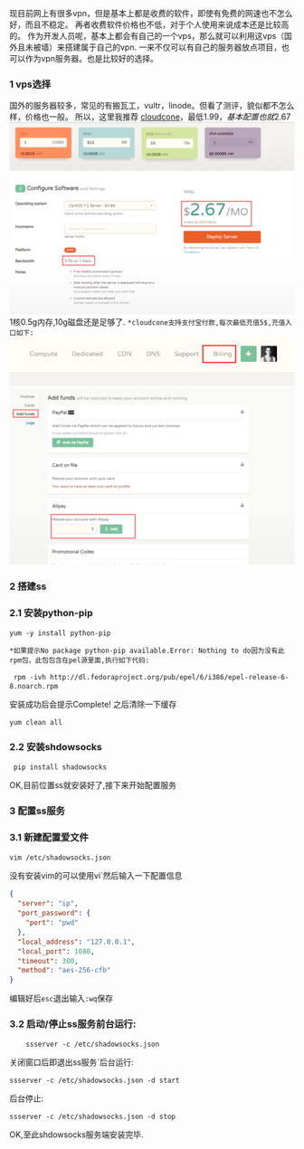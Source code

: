 现目前网上有很多vpn，但是基本上都是收费的软件，即使有免费的网速也不怎么好，而且不稳定。
再者收费软件价格也不低，对于个人使用来说成本还是比较高的。
作为开发人员呢，基本上都会有自己的一个vps，那么就可以利用这vps（国外且未被墙）来搭建属于自己的vpn.
一来不仅可以有自己的服务器放点项目，也可以作为vpn服务器。也是比较好的选择。

### **1 vps选择**
国外的服务器较多，常见的有搬瓦工，vultr，linode。但看了测评，貌似都不怎么样，价格也一般。
所以，这里我推荐  [cloudcone](https://app.cloudcone.com/?ref=1080)，最低1.99$，基本配置也就2.67$![1](../public/img/1.png)1核0.5g内存,10g磁盘还是足够了.
`*cloudcone支持支付宝付款,每次最低充值5$,充值入口如下:`![2](../public/img/3.png)![3](../public/img/2.png)
### **2 搭建ss**
### **2.1 安装python-pip**
````
yum -y install python-pip
`````
`*如果提示No package python-pip available.Error: Nothing to do因为没有此rpm包，此包包含在pel源里面,执行如下代码:`

````
 rpm -ivh http://dl.fedoraproject.org/pub/epel/6/i386/epel-release-6-8.noarch.rpm
````
安装成功后会提示Complete! 之后清除一下缓存
````
yum clean all 
````
### **2.2 安装shdowsocks**
 ````
  pip install shadowsocks
 ````
 OK,目前位置ss就安装好了,接下来开始配置服务
### **3 配置ss服务**
### **3.1 新建配置爱文件**
````
vim /etc/shadowsocks.json
`````
没有安装vim的可以使用vi`然后输入一下配置信息
````json
{
  "server": "ip",
  "port_password": {
    "port": "pwd"
  },
  "local_address": "127.0.0.1",
  "local_port": 1080,
  "timeout": 300,
  "method": "aes-256-cfb"
}
````
编辑好后`esc`退出输入`:wq`保存
### **3.2 启动/停止ss服务**前台运行:
````
    ssserver -c /etc/shadowsocks.json        
````
关闭窗口后即退出ss服务`后台运行:
````
ssserver -c /etc/shadowsocks.json -d start
````
后台停止:
````
ssserver -c /etc/shadowsocks.json -d stop
````

OK,至此shdowsocks服务端安装完毕.